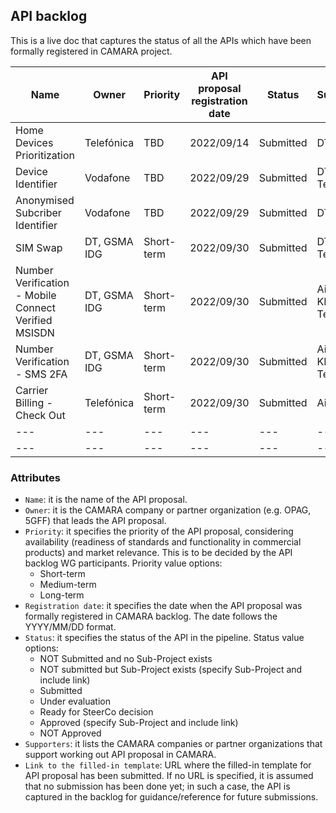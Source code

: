 ## API backlog

This is a live doc that captures the status of all the APIs which have been formally registered in CAMARA project. 

| **Name**  |  **Owner**  | **Priority** | **API proposal registration date** | **Status**  | **Supporters** | **Link to the filled-in template** |
| --- |  ---  | --- | --- | --- | --- | --- |
| Home Devices Prioritization |  Telefónica  | TBD| 2022/09/14| Submitted | DT, KDDI |  [Link](https://github.com/camaraproject/WorkingGroups/pull/73/files)|
| Device Identifier |  Vodafone  | TBD| 2022/09/29| Submitted | DT, KDDI, Telefónica|  [Link](https://github.com/camaraproject/WorkingGroups/blob/main/APIBacklog/documentation/Contributions/API%20Proposals/APIproposal_Device-Identifier_Vodafone.md)|
| Anonymised Subcriber Identifier |  Vodafone  | TBD| 2022/09/29| Submitted | DT, KDDI |  [Link](https://github.com/camaraproject/WorkingGroups/blob/main/APIBacklog/documentation/Contributions/API%20Proposals/APIproposal_Anonymised-Subscriber-Identifier_Vodafone.md)|
| SIM Swap|  DT, GSMA IDG  | Short-term | 2022/09/30 | Submitted | DT, KDDI, Telefónica |  [Link](https://github.com/camaraproject/WorkingGroups/blob/main/APIBacklog/documentation/Contributions/API%20Proposals/API%20Proposal_Sim%20Swap_Dawid%20Wroblewski.md)|
| Number Verification - Mobile Connect Verified MSISDN|  DT, GSMA IDG  | Short-term | 2022/09/30 | Submitted | Airtel, DT, KDDI, Telefónica |  [Link](https://github.com/camaraproject/WorkingGroups/blob/main/APIBacklog/documentation/Contributions/API%20Proposals/API_Proposal_%20Number_Verification_Dawid_Wroblewski.md)|
| Number Verification - SMS 2FA|  DT, GSMA IDG  | Short-term | 2022/09/30 | Submitted | Airtel, DT, KDDI, Telefónica|  [Link](https://github.com/camaraproject/WorkingGroups/blob/main/APIBacklog/documentation/Contributions/API%20Proposals/API_Proposal_Number_Verification_(SMS_2FA)_Dawid_Wroblewski.md)|
|Carrier Billing - Check Out|  Telefónica  | Short-term| 2022/09/30 | Submitted | Airtel, KDDI |  [Link](https://github.com/camaraproject/WorkingGroups/blob/main/APIBacklog/documentation/Contributions/API%20Proposals/Carrier_Billing_Check_Out_Pedro_Diez.md)|
| --- |  ---  | --- | --- | --- | --- | --- |
| --- |  ---  | --- | --- | --- | --- | --- |


### Attributes
- `Name`: it is the name of the API proposal. 
- `Owner`: it is the CAMARA company or partner organization (e.g. OPAG, 5GFF) that leads the API proposal.
- `Priority`: it specifies the priority of the API proposal, considering availability (readiness of standards and functionality in commercial products) and market relevance. This is to be decided by the API backlog WG participants. Priority value options:
	- Short-term
	- Medium-term
	- Long-term
- `Registration date`: it specifies the date when the API proposal was formally registered in CAMARA backlog. The date follows the YYYY/MM/DD format. 
- `Status`: it specifies the status of the API in the pipeline. Status value options:
	- NOT Submitted and no Sub-Project exists
	- NOT submitted but Sub-Project exists (specify Sub-Project and include link)
	- Submitted 
	- Under evaluation
	- Ready for SteerCo decision
	- Approved (specify Sub-Project and include link)
	- NOT Approved
- `Supporters`: it lists the CAMARA companies or partner organizations that support working out API proposal in CAMARA. 
- `Link to the filled-in template`: URL where the filled-in template for API proposal has been submitted. If no URL is specified, it is assumed that no submission has been done yet; in such a case, the API is captured in the backlog for guidance/reference for future submissions.
